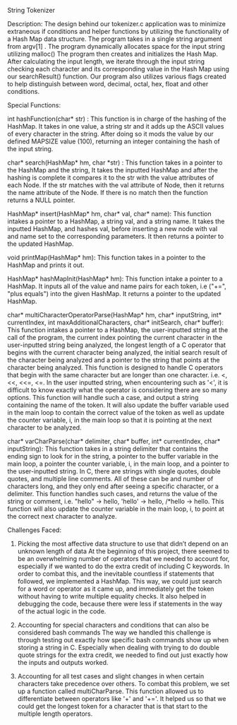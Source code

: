 String Tokenizer


Description:
The design behind our tokenizer.c application was to minimize extraneous if conditions and helper functions by utilizing the functionality of a Hash Map data structure. The program takes in a single string argument from argv[1] . The program dynamically allocates space for the input string utilizing malloc() The program then creates and initializes the Hash Map. After calculating the input length, we iterate through the input string checking each character and its corresponding value in the Hash Map using our searchResult() function. Our program also utilizes various flags created to help distinguish between word, decimal, octal, hex, float and other conditions.

Special Functions:

int hashFunction(char* str) : This function is in charge of the hashing of the HashMap. It takes in one value, a string str and it adds up the ASCII values of every character in the string. After doing so it mods the value by our defined MAPSIZE value (100), returning an integer containing the hash of the input string.

char* search(HashMap* hm, char *str) : This function takes in a pointer to the HashMap and the string, It takes the inputted HashMap and after the hashing is complete it compares it to the str with the value attributes of each Node. If the str matches with the val attribute of Node, then it returns the name attribute of the Node. If there is no match then the function returns a NULL pointer.

HashMap* insert(HashMap* hm, char* val, char* name): This function intakes a pointer to a HashMap, a string val, and a string name. It takes the inputted HashMap, and hashes val, before inserting a new node with val and name set to the corresponding parameters. It then returns a pointer to the updated HashMap.

void printMap(HashMap* hm): This function takes in a pointer to the HashMap and prints it out.

HashMap* hashMapInit(HashMap* hm): 
This function intake a pointer to a HashMap. It inputs all of the value and name pairs for each token, i.e ("+=", "plus equals") into the given HashMap. It returns a pointer to the updated HashMap.

char* multiCharacterOperatorParse(HashMap* hm, char* inputString, int* currentIndex, int maxAdditionalCharacters, char* initSearch, char* buffer):
This function intakes a pointer to a HashMap, the user-inputted string at the call of the program, the current index pointing the current character in the user-inputted string being analyzed, the longest length of a C operator that begins with the current character being analyzed, the initial search result of the character being analyzed and a pointer to the string that points at the character being analyzed.
This function is designed to handle C operators that begin with the same character but are longer than one character. i.e. <, <<, <<=, <=. In the user inputted string, when encountering such as '<', it is difficult to know exactly what the operator is considering there are so many options. This function will handle such a case, and output a string containing the name of the token. It will also update the buffer variable used in the main loop to contain the correct value of the token as well as update the counter variable, i, in the main loop so that it is pointing at the next character to be analyzed.

char* varCharParse(char* delimiter, char* buffer, int* currentIndex, char* inputString):
This function takes in a string delimiter that contains the ending sign to look for in the string, a pointer to the buffer variable in the main loop, a pointer the counter variable, i, in the main loop, and a pointer to the user-inputted string.
In C, there are strings with single quotes, double quotes, and multiple line comments. All of these can be and number of characters long, and they only end after seeing a specific character, or a delimiter. This function handles such cases, and returns the value of the string or comment, i.e. "hello" -> hello, 'hello' -> hello, /*hello -> hello. This function will also update the counter variable in the main loop, i, to point at the correct next character to analyze.

Challenges Faced:

1. Picking the most affective data structure to use that didn’t depend on an unknown length of data
At the beginning of this project, there seemed to be an overwhelming number of operators that we needed to account for, especially if we wanted to do the extra credit of including C keywords. In order to combat this, and the inevitable countless if statements that followed, we implemented a HashMap. This way, we could just search for a word or operator as it came up, and immediately get the token without having to write multiple equality checks. It also helped in debugging the code, because there were less if statements in the way of the actual logic in the code.

2. Accounting for special characters and conditions that can also be considered bash commands
The way we handled this challenge is through testing out exactly how specific bash commands show up when storing a string in C. Especially when dealing with trying to do double quote strings for the extra credit, we needed to find out just exactly how the inputs and outputs worked.

3. Accounting for all test cases and slight changes in when certain characters take precedence over others.
To combat this problem, we set up a function called multiCharParse. This function allowed us to differentiate between operators like '+' and '+='. It helped us so that we could get the longest token for a character that is that start to the multiple length operators.
